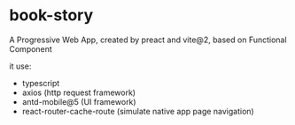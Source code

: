 # book-story

A Progressive Web App, created by preact and vite@2, based on Functional Component

it use:

- typescript
- axios (http request framework)
- antd-mobile@5 (UI framework)
- react-router-cache-route (simulate native app page navigation)
